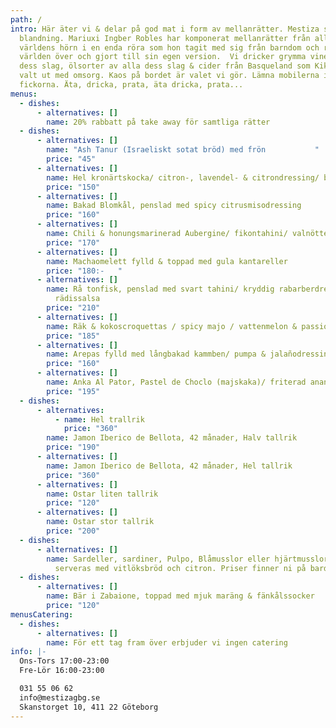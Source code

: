 ```yaml
---
path: /
intro: Här äter vi & delar på god mat i form av mellanrätter. Mestiza står för
  blandning. Mariuxi Ingber Robles har komponerat mellanrätter från alla
  världens hörn i en enda röra som hon tagit med sig från barndom och resor
  världen över och gjort till sin egen version.  Vi dricker grymma viner av alla
  dess slag, ölsorter av alla dess slag & cider från Basqueland som Kiki Ingber
  valt ut med omsorg. Kaos på bordet är valet vi gör. Lämna mobilerna i
  fickorna. Äta, dricka, prata, äta dricka, prata...
menus:
  - dishes:
      - alternatives: []
        name: 20% rabbatt på take away för samtliga rätter
  - dishes:
      - alternatives: []
        name: "Ash Tanur (Israeliskt sotat bröd) med frön           "
        price: "45"
      - alternatives: []
        name: Hel kronärtskocka/ citron-, lavendel- & citrondressing/ blåbärsmajo
        price: "150"
      - alternatives: []
        name: Bakad Blomkål, penslad med spicy citrusmisodressing
        price: "160"
      - alternatives: []
        name: Chili & honungsmarinerad Aubergine/ fikontahini/ valnötter
        price: "170"
      - alternatives: []
        name: Machaomelett fylld & toppad med gula kantareller
        price: "180:-   "
      - alternatives: []
        name: Rå tonfisk, penslad med svart tahini/ kryddig rabarberdressing/ pikant
          rädissalsa
        price: "210"
      - alternatives: []
        name: Räk & kokoscroquettas / spicy majo / vattenmelon & passionfruktsdressing
        price: "185"
      - alternatives: []
        name: Arepas fylld med långbakad kammben/ pumpa & jalañodressing
        price: "160"
      - alternatives: []
        name: Anka Al Pator, Pastel de Choclo (majskaka)/ friterad ananas
        price: "195"
  - dishes:
      - alternatives:
          - name: Hel trallrik
            price: "360"
        name: Jamon Iberico de Bellota, 42 månader, Halv tallrik
        price: "190"
      - alternatives: []
        name: Jamon Iberico de Bellota, 42 månader, Hel tallrik
        price: "360"
      - alternatives: []
        name: Ostar liten tallrik
        price: "120"
      - alternatives: []
        name: Ostar stor tallrik
        price: "200"
  - dishes:
      - alternatives: []
        name: Sardeller, sardiner, Pulpo, Blåmusslor eller hjärtmusslor mm. i konserver,
          serveras med vitlöksbröd och citron. Priser finner ni på bardisken.
  - dishes:
      - alternatives: []
        name: Bär i Zabaione, toppad med mjuk maräng & fänkålssocker
        price: "120"
menusCatering:
  - dishes:
      - alternatives: []
        name: För ett tag fram över erbjuder vi ingen catering
info: |-
  Ons-Tors 17:00-23:00
  Fre-Lör 16:00-23:00

  031 55 06 62
  info@mestizagbg.se
  Skanstorget 10, 411 22 Göteborg
---
```

